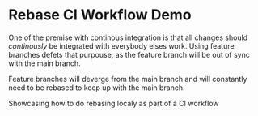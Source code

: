 # Rebase CI Workflow Demo

One of the premise with continous integration is that all changes should _continously_ be integrated with everybody elses work. Using feature branches defets that purpouse, as the feature branch will be out of sync with the main branch.

Feature branches will deverge from the main branch and will constantly need to be rebased to keep up with the main branch.


Showcasing how to do rebasing localy as part of a CI workflow
